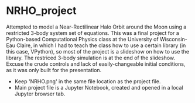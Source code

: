 # NRHO_project
Attempted to model a Near-Rectilinear Halo Orbit around the Moon using a restricted 3-body system set of equations. This was a final project for a Python-based Computational Physics class at the University of Wisconsin-Eau Claire, in which I had to teach the class how to use a certain library (in this case, VPython), so most of the project is a slideshow on how to use the library. The restriced 3-body simulation is at the end of the slideshow. Excuse the crude controls and lack of easily-changeable initial conditions,
as it was only built for the presentation.

- Keep 'NRHO.png' in the same file location as the project file.
- Main project file is a Jupyter Notebook, created and opened in a local Jupyter browser tab.
